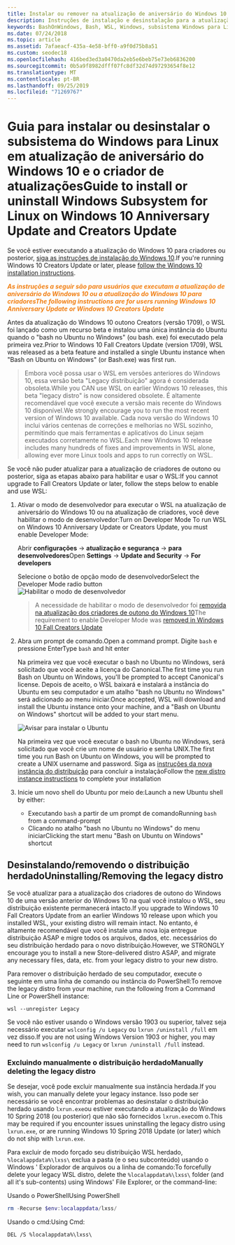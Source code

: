 ```yaml
---
title: Instalar ou remover na atualização de aniversário do Windows 10 ou na atualização de criadores
description: Instruções de instalação e desinstalação para a atualização da atualização de aniversário do Windows 10 ou do Creators
keywords: BashOnWindows, Bash, WSL, Windows, subsistema Windows para Linux, windowssubsystem, Ubuntu, Debian, Suse, Windows 10, herdado, beta, instalação, remoção, desinstalação, desinstalação, exclusão, preterido
ms.date: 07/24/2018
ms.topic: article
ms.assetid: 7afaeacf-435a-4e58-bff0-a9f0d75b8a51
ms.custom: seodec18
ms.openlocfilehash: 416bed3ed3a0470da2eb5e6beb75e73eb6836200
ms.sourcegitcommit: 0b5a9f8982dfff07fc8df32d74d97293654f8e12
ms.translationtype: MT
ms.contentlocale: pt-BR
ms.lasthandoff: 09/25/2019
ms.locfileid: "71269767"
---
```

# <a name="guide-to-install-or-uninstall-windows-subsystem-for-linux-on-windows-10-anniversary-update-and-creators-update"></a><span data-ttu-id="4c4c1-104">Guia para instalar ou desinstalar o subsistema do Windows para Linux em atualização de aniversário do Windows 10 e o criador de atualizações</span><span class="sxs-lookup"><span data-stu-id="4c4c1-104">Guide to install or uninstall Windows Subsystem for Linux on Windows 10 Anniversary Update and Creators Update</span></span> 

<span data-ttu-id="4c4c1-105">Se você estiver executando a atualização do Windows 10 para criadores ou posterior, [siga as instruções de instalação do Windows 10](install-win10.md).</span><span class="sxs-lookup"><span data-stu-id="4c4c1-105">If you're running Windows 10 Creators Update or later, please [follow the Windows 10 installation instructions](install-win10.md).</span></span>

<span data-ttu-id="4c4c1-106"><strong><em><span style="color: #f28014">As instruções a seguir são para usuários que executam a atualização de aniversário do Windows 10 ou a atualização do Windows 10 para criadores</span></em></strong></span><span class="sxs-lookup"><span data-stu-id="4c4c1-106"><strong><em><span style="color: #f28014">The following instructions are for users running Windows 10 Anniversary Update or Windows 10 Creators Update</span></em></strong></span></span>

<span data-ttu-id="4c4c1-107">Antes da atualização do Windows 10 outono Creators (versão 1709), o WSL foi lançado como um recurso beta e instalou uma única instância do Ubuntu quando o "bash no Ubuntu no Windows" (ou bash. exe) foi executado pela primeira vez.</span><span class="sxs-lookup"><span data-stu-id="4c4c1-107">Prior to Windows 10 Fall Creators Update (version 1709), WSL was released as a beta feature and installed a single Ubuntu instance when "Bash on Ubuntu on Windows" (or Bash.exe) was first run.</span></span>

> <span data-ttu-id="4c4c1-108">Embora você possa usar o WSL em versões anteriores do Windows 10, essa versão beta "Legacy distribuição" agora é considerada obsoleta.</span><span class="sxs-lookup"><span data-stu-id="4c4c1-108">While you CAN use WSL on earlier Windows 10 releases, this beta "legacy distro" is now considered obsolete.</span></span> <span data-ttu-id="4c4c1-109">É altamente recomendável que você execute a versão mais recente do Windows 10 disponível.</span><span class="sxs-lookup"><span data-stu-id="4c4c1-109">We strongly encourage you to run the most recent version of Windows 10 available.</span></span> <span data-ttu-id="4c4c1-110">Cada nova versão do Windows 10 inclui vários centenas de correções e melhorias no WSL sozinho, permitindo que mais ferramentas e aplicativos do Linux sejam executados corretamente no WSL.</span><span class="sxs-lookup"><span data-stu-id="4c4c1-110">Each new Windows 10 release includes many hundreds of fixes and improvements in WSL alone, allowing ever more Linux tools and apps to run correctly on WSL.</span></span>

<span data-ttu-id="4c4c1-111">Se você não puder atualizar para a atualização de criadores de outono ou posterior, siga as etapas abaixo para habilitar e usar o WSL:</span><span class="sxs-lookup"><span data-stu-id="4c4c1-111">If you cannot upgrade to Fall Creators Update or later, follow the steps below to enable and use WSL:</span></span>

1. <span data-ttu-id="4c4c1-112">Ativar o modo de desenvolvedor para executar o WSL na atualização de aniversário do Windows 10 ou na atualização de criadores, você deve habilitar o modo de desenvolvedor:</span><span class="sxs-lookup"><span data-stu-id="4c4c1-112">Turn on Developer Mode  To run WSL on Windows 10 Anniversary Update or Creators Update, you must enable Developer Mode:</span></span>

    <span data-ttu-id="4c4c1-113">Abrir **configurações** -> **atualização e segurança** -> **para desenvolvedores**</span><span class="sxs-lookup"><span data-stu-id="4c4c1-113">Open **Settings** -> **Update and Security** -> **For developers**</span></span>

    <span data-ttu-id="4c4c1-114">Selecione o botão de opção modo de desenvolvedor</span><span class="sxs-lookup"><span data-stu-id="4c4c1-114">Select the Developer Mode radio button</span></span>  
    ![Habilitar o modo de desenvolvedor](media/updateAndSecurity.png)

    > <span data-ttu-id="4c4c1-116">A necessidade de habilitar o modo de desenvolvedor foi [removida na atualização dos criadores de outono do Windows 10](https://blogs.msdn.microsoft.com/commandline/2017/06/08/developer-mode-no-longer-required-for-windows-subsystem-for-linux/)</span><span class="sxs-lookup"><span data-stu-id="4c4c1-116">The requirement to enable Developer Mode was [removed in Windows 10 Fall Creators Update](https://blogs.msdn.microsoft.com/commandline/2017/06/08/developer-mode-no-longer-required-for-windows-subsystem-for-linux/)</span></span>

1. <span data-ttu-id="4c4c1-117">Abra um prompt de comando.</span><span class="sxs-lookup"><span data-stu-id="4c4c1-117">Open a command prompt.</span></span>  <span data-ttu-id="4c4c1-118">Digite `bash` e pressione Enter</span><span class="sxs-lookup"><span data-stu-id="4c4c1-118">Type `bash` and hit enter</span></span>

    <span data-ttu-id="4c4c1-119">Na primeira vez que você executar o bash no Ubuntu no Windows, será solicitado que você aceite a licença do Canonical.</span><span class="sxs-lookup"><span data-stu-id="4c4c1-119">The first time you run Bash on Ubuntu on Windows, you'll be prompted to accept Canonical's license.</span></span> <span data-ttu-id="4c4c1-120">Depois de aceito, o WSL baixará e instalará a instância do Ubuntu em seu computador e um atalho "bash no Ubuntu no Windows" será adicionado ao menu iniciar.</span><span class="sxs-lookup"><span data-stu-id="4c4c1-120">Once accepted, WSL will download and install the Ubuntu instance onto your machine, and a "Bash on Ubuntu on Windows" shortcut will be added to your start menu.</span></span>

    ![Avisar para instalar o Ubuntu](media/bashShellInstall.png)

    <span data-ttu-id="4c4c1-122">Na primeira vez que você executar o bash no Ubuntu no Windows, será solicitado que você crie um nome de usuário e senha UNIX.</span><span class="sxs-lookup"><span data-stu-id="4c4c1-122">The first time you run Bash on Ubuntu on Windows, you will be prompted to create a UNIX username and password.</span></span> <span data-ttu-id="4c4c1-123">Siga as [instruções da nova instância do distribuição](initialize-distro.md) para concluir a instalação</span><span class="sxs-lookup"><span data-stu-id="4c4c1-123">Follow the [new distro instance instructions](initialize-distro.md) to complete your installation</span></span>

1. <span data-ttu-id="4c4c1-124">Inicie um novo shell do Ubuntu por meio de:</span><span class="sxs-lookup"><span data-stu-id="4c4c1-124">Launch a new Ubuntu shell by either:</span></span>
    * <span data-ttu-id="4c4c1-125">Executando `bash` a partir de um prompt de comando</span><span class="sxs-lookup"><span data-stu-id="4c4c1-125">Running `bash` from a command-prompt</span></span>
    * <span data-ttu-id="4c4c1-126">Clicando no atalho "bash no Ubuntu no Windows" do menu iniciar</span><span class="sxs-lookup"><span data-stu-id="4c4c1-126">Clicking the start menu "Bash on Ubuntu on Windows" shortcut</span></span>

    
## <a name="uninstallingremoving-the-legacy-distro"></a><span data-ttu-id="4c4c1-127">Desinstalando/removendo o distribuição herdado</span><span class="sxs-lookup"><span data-stu-id="4c4c1-127">Uninstalling/Removing the legacy distro</span></span>
<span data-ttu-id="4c4c1-128">Se você atualizar para a atualização dos criadores de outono do Windows 10 de uma versão anterior do Windows 10 na qual você instalou o WSL, seu distribuição existente permanecerá intacto.</span><span class="sxs-lookup"><span data-stu-id="4c4c1-128">If you upgrade to Windows 10 Fall Creators Update from an earlier Windows 10 release upon which you installed WSL, your existing distro will remain intact.</span></span> <span data-ttu-id="4c4c1-129">No entanto, é altamente recomendável que você instale uma nova loja entregue distribuição ASAP e migre todos os arquivos, dados, etc. necessários do seu distribuição herdado para o novo distribuição.</span><span class="sxs-lookup"><span data-stu-id="4c4c1-129">However, we STRONGLY encourage you to install a new Store-delivered distro ASAP, and migrate any necessary files, data, etc. from your legacy distro to your new distro.</span></span>

<span data-ttu-id="4c4c1-130">Para remover o distribuição herdado de seu computador, execute o seguinte em uma linha de comando ou instância do PowerShell:</span><span class="sxs-lookup"><span data-stu-id="4c4c1-130">To remove the legacy distro from your machine, run the following from a Command Line or PowerShell instance:</span></span>

```console
wsl --unregister Legacy
```

<span data-ttu-id="4c4c1-131">Se você não estiver usando o Windows versão 1903 ou superior, talvez seja necessário executar `wslconfig /u Legacy` ou `lxrun /uninstall /full` em vez disso.</span><span class="sxs-lookup"><span data-stu-id="4c4c1-131">If you are not using Windows Version 1903 or higher, you may need to run `wslconfig /u Legacy` or `lxrun /uninstall /full` instead.</span></span> 

### <a name="manually-deleting-the-legacy-distro"></a><span data-ttu-id="4c4c1-132">Excluindo manualmente o distribuição herdado</span><span class="sxs-lookup"><span data-stu-id="4c4c1-132">Manually deleting the legacy distro</span></span>
<span data-ttu-id="4c4c1-133">Se desejar, você pode excluir manualmente sua instância herdada.</span><span class="sxs-lookup"><span data-stu-id="4c4c1-133">If you wish, you can manually delete your legacy instance.</span></span> <span data-ttu-id="4c4c1-134">Isso pode ser necessário se você encontrar problemas ao desinstalar o distribuição herdado usando `lxrun.exe`ou estiver executando a atualização do Windows 10 Spring 2018 (ou posterior) que não são fornecidos `lxrun.exe`com o.</span><span class="sxs-lookup"><span data-stu-id="4c4c1-134">This may be required if you encounter issues uninstalling the legacy distro using `lxrun.exe`, or are running Windows 10 Spring 2018 Update (or later) which do not ship with `lxrun.exe`.</span></span>

<span data-ttu-id="4c4c1-135">Para excluir de modo forçado seu distribuição WSL herdado, `%localappdata%\lxss\` exclua a pasta (e o seu subconteúdo) usando o Windows ' Explorador de arquivos ou a linha de comando:</span><span class="sxs-lookup"><span data-stu-id="4c4c1-135">To forcefully delete your legacy WSL distro, delete the `%localappdata%\lxss\` folder (and all it's sub-contents) using Windows' File Explorer, or the command-line:</span></span>

<span data-ttu-id="4c4c1-136">Usando o PowerShell</span><span class="sxs-lookup"><span data-stu-id="4c4c1-136">Using PowerShell</span></span>
```powershell
rm -Recurse $env:localappdata/lxss/
```

<span data-ttu-id="4c4c1-137">Usando o cmd:</span><span class="sxs-lookup"><span data-stu-id="4c4c1-137">Using Cmd:</span></span>
```console
DEL /S %localappdata%\lxss\
```
